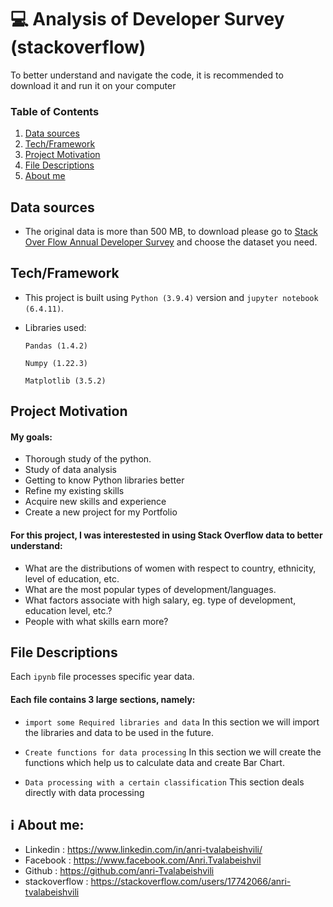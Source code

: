# 💻 Analysis of Developer Survey (stackoverflow)

To better understand and navigate the code, it is recommended to download it and run it on your computer


### Table of Contents

1. [Data sources](#Data_sources)
2. [Tech/Framework](#installation)
4. [Project Motivation](#motivation)
5. [File Descriptions](#files)
6. [About me](#me)






## Data sources <a name="Data_sources"></a>
- The original data is more than 500 MB, to download please go to [Stack Over Flow Annual Developer Survey](https://insights.stackoverflow.com/survey) and choose the dataset you need.






## Tech/Framework <a name="installation"></a>

- This project is built using `Python (3.9.4)` version and `jupyter notebook (6.4.11)`.
- Libraries used:

    `Pandas (1.4.2)`

    `Numpy (1.22.3)`

    `Matplotlib (3.5.2)`







## Project Motivation<a name="motivation"></a>

#### My goals:

- Thorough study of the python.
- Study of data analysis
- Getting to know Python libraries better
- Refine my existing skills
- Acquire new skills and experience
- Create a new project for my Portfolio


#### For this project, I was interestested in using Stack Overflow data to better understand:

- What are the distributions of women with respect to country, ethnicity, level of education, etc.
- What are the most popular types of development/languages.
- What factors associate with high salary, eg. type of development, education level, etc.?
- People with what skills earn more?



## File Descriptions <a name="files"></a>

Each `ipynb` file processes specific year data.

#### Each file contains 3 large sections, namely:
- `import some Required libraries and data` In this section we will import the libraries and data to be used in the future. 

- `Create functions for data processing` In this section we will create the functions which help us to calculate data and create Bar Chart. 

- `Data processing with a certain classification` This section deals directly with data processing


 
 
## ℹ️ About me<a name="me"></a>:

 - Linkedin : https://www.linkedin.com/in/anri-tvalabeishvili/   
 - Facebook : https://www.facebook.com/Anri.Tvalabeishvil   
 - Github : https://github.com/anri-Tvalabeishvili    
 - stackoverflow : https://stackoverflow.com/users/17742066/anri-tvalabeishvili   
  
